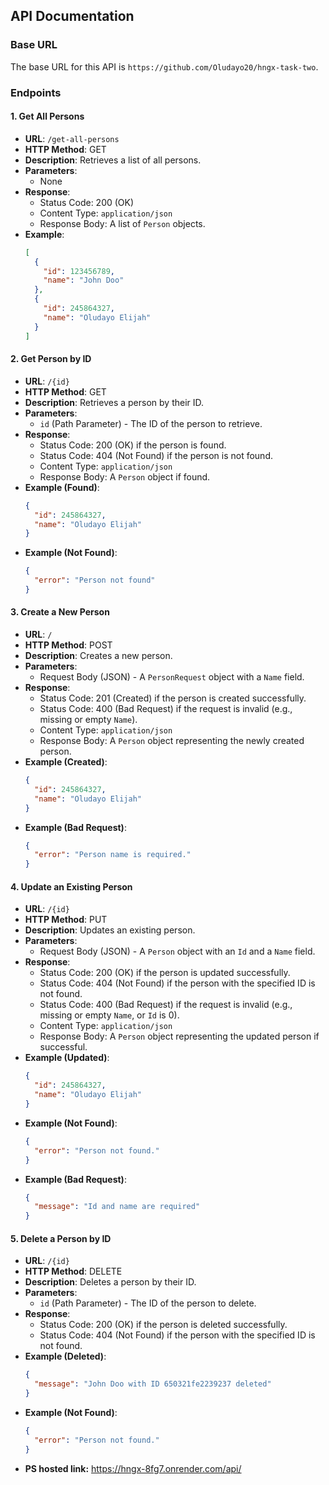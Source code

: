 ## API Documentation

### Base URL

The base URL for this API is `https://github.com/Oludayo20/hngx-task-two`.

### Endpoints

#### 1. Get All Persons

- **URL**: `/get-all-persons`
- **HTTP Method**: GET
- **Description**: Retrieves a list of all persons.
- **Parameters**:
  - None
- **Response**:
  - Status Code: 200 (OK)
  - Content Type: `application/json`
  - Response Body: A list of `Person` objects.
- **Example**:
  ```json
  [
    {
      "id": 123456789,
      "name": "John Doo"
    },
    {
      "id": 245864327,
      "name": "Oludayo Elijah"
    }
  ]
  ```

#### 2. Get Person by ID

- **URL**: `/{id}`
- **HTTP Method**: GET
- **Description**: Retrieves a person by their ID.
- **Parameters**:
  - `id` (Path Parameter) - The ID of the person to retrieve.
- **Response**:
  - Status Code: 200 (OK) if the person is found.
  - Status Code: 404 (Not Found) if the person is not found.
  - Content Type: `application/json`
  - Response Body: A `Person` object if found.
- **Example (Found)**:
  ```json
  {
    "id": 245864327,
    "name": "Oludayo Elijah"
  }
  ```
- **Example (Not Found)**:
  ```json
  {
    "error": "Person not found"
  }
  ```

#### 3. Create a New Person

- **URL**: `/`
- **HTTP Method**: POST
- **Description**: Creates a new person.
- **Parameters**:
  - Request Body (JSON) - A `PersonRequest` object with a `Name` field.
- **Response**:
  - Status Code: 201 (Created) if the person is created successfully.
  - Status Code: 400 (Bad Request) if the request is invalid (e.g., missing or empty `Name`).
  - Content Type: `application/json`
  - Response Body: A `Person` object representing the newly created person.
- **Example (Created)**:
  ```json
  {
    "id": 245864327,
    "name": "Oludayo Elijah"
  }
  ```
- **Example (Bad Request)**:
  ```json
  {
    "error": "Person name is required."
  }
  ```

#### 4. Update an Existing Person

- **URL**: `/{id}`
- **HTTP Method**: PUT
- **Description**: Updates an existing person.
- **Parameters**:
  - Request Body (JSON) - A `Person` object with an `Id` and a `Name` field.
- **Response**:
  - Status Code: 200 (OK) if the person is updated successfully.
  - Status Code: 404 (Not Found) if the person with the specified ID is not found.
  - Status Code: 400 (Bad Request) if the request is invalid (e.g., missing or empty `Name`, or `Id` is 0).
  - Content Type: `application/json`
  - Response Body: A `Person` object representing the updated person if successful.
- **Example (Updated)**:
  ```json
  {
    "id": 245864327,
    "name": "Oludayo Elijah"
  }
  ```
- **Example (Not Found)**:
  ```json
  {
    "error": "Person not found."
  }
  ```
- **Example (Bad Request)**:
  ```json
  {
    "message": "Id and name are required"
  }
  ```

#### 5. Delete a Person by ID

- **URL**: `/{id}`
- **HTTP Method**: DELETE
- **Description**: Deletes a person by their ID.
- **Parameters**:
  - `id` (Path Parameter) - The ID of the person to delete.
- **Response**:
  - Status Code: 200 (OK) if the person is deleted successfully.
  - Status Code: 404 (Not Found) if the person with the specified ID is not found.
- **Example (Deleted)**:
  ```json
  {
    "message": "John Doo with ID 650321fe2239237 deleted"
  }
  ```
- **Example (Not Found)**:
  ```json
  {
    "error": "Person not found."
  }
  ```
- **PS hosted link:** https://hngx-8fg7.onrender.com/api/
